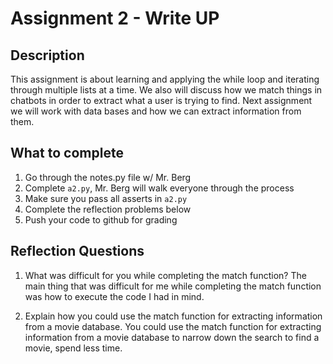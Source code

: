 # Assignment 2 - Write UP

## Description
This assignment is about learning and applying the while loop and iterating through multiple lists at a time.  We also will discuss how we match things in chatbots in order to extract what a user is trying to find.  Next assignment we will work with data bases and how we can extract information from them.

## What to complete
1. Go through the notes.py file w/ Mr. Berg
2. Complete `a2.py`, Mr. Berg will walk everyone through the process
3. Make sure you pass all asserts in `a2.py`
4. Complete the reflection problems below
5. Push your code to github for grading

## Reflection Questions
1. What was difficult for you while completing the match function?
The main thing that was difficult for me while completing the match function was how to execute the code I had in mind. 



2. Explain how you could use the match function for extracting information from a movie database.
You could use the match function for extracting information from a movie database to narrow down the search to find a movie, spend less time. 

